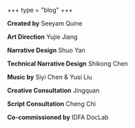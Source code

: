 +++
type = "blog"
+++

**Created by** Seeyam Quine

**Art Direction** Yujie Jiang

**Narrative Design** Shuo Yan 

**Technical Narrative Design** Shikong Chen

**Music by** Siyi Chen & Yusi Liu

**Creative Consultation** Jingquan

**Script Consultation** Cheng Chi

**Co-commissioned by** IDFA DocLab